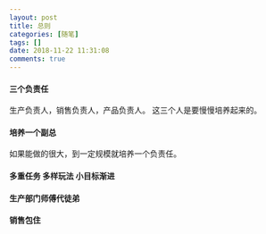```yaml
---
layout: post
title: 总则
categories: [随笔]
tags: []
date: 2018-11-22 11:31:08
comments: true
---
```


#### 三个负责任
生产负责人，销售负责人，产品负责人。
这三个人是要慢慢培养起来的。

#### 培养一个副总
如果能做的很大，到一定规模就培养一个负责任。

#### 多重任务 多样玩法 小目标渐进



#### 生产部门师傅代徒弟


#### 销售包住





